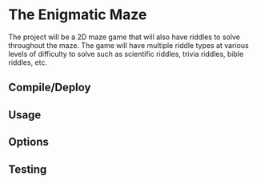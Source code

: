 # The Enigmatic Maze

The project will be a 2D maze game that will also have riddles to solve throughout the maze. The game will have multiple riddle types at various levels of difficulty to solve such as scientific riddles, trivia riddles, bible riddles, etc. 

## Compile/Deploy

## Usage

## Options

## Testing


